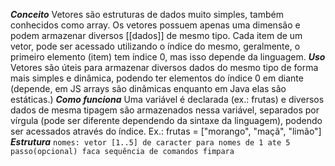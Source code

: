 ***Conceito***
	Vetores são estruturas de dados muito simples, também conhecidos como array. Os vetores possuem apenas uma dimensão e podem armazenar diversos [[dados]] de mesmo tipo. Cada item de um vetor, pode ser acessado utilizando o índice do mesmo, geralmente, o primeiro elemento (item) tem índice 0, mas isso depende da linguagem.
***Uso***
	Vetores são úteis para armazenar diversos dados do mesmo tipo de forma mais simples e dinâmica, podendo ter elementos do índice 0 em diante (depende, em JS arrays são dinâmicas enquanto em Java elas são estáticas.)
***Como funciona***
	Uma variável é declarada (ex.: frutas) e diversos dados de mesma tipagem são armazenados nessa variável, separados por vírgula (pode ser diferente dependendo da sintaxe da linguagem), podendo ser acessados através do índice.
	Ex.: frutas = ["morango", "maçã", "limão"]
***Estrutura***
	```nomes: vetor [1..5] de caracter
	para nomes de 1 ate 5 passo(opcional) faca
		sequência de comandos
	fimpara```